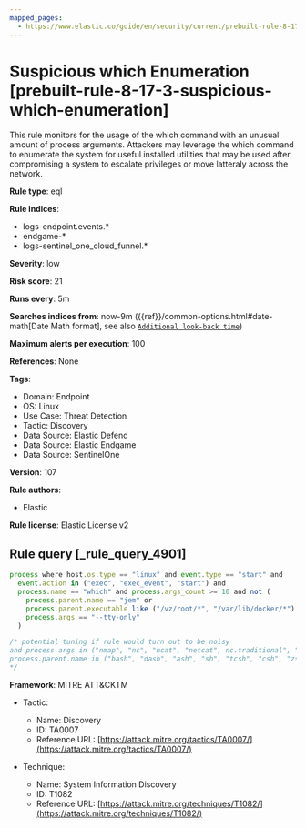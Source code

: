 ```yaml
---
mapped_pages:
  - https://www.elastic.co/guide/en/security/current/prebuilt-rule-8-17-3-suspicious-which-enumeration.html
---
```


# Suspicious which Enumeration [prebuilt-rule-8-17-3-suspicious-which-enumeration]

This rule monitors for the usage of the which command with an unusual amount of process arguments. Attackers may leverage the which command to enumerate the system for useful installed utilities that may be used after compromising a system to escalate privileges or move latteraly across the network.

**Rule type**: eql

**Rule indices**:

* logs-endpoint.events.*
* endgame-*
* logs-sentinel_one_cloud_funnel.*

**Severity**: low

**Risk score**: 21

**Runs every**: 5m

**Searches indices from**: now-9m ({{ref}}/common-options.html#date-math[Date Math format], see also [`Additional look-back time`](docs-content://solutions/security/detect-and-alert/create-detection-rule.md#rule-schedule))

**Maximum alerts per execution**: 100

**References**: None

**Tags**:

* Domain: Endpoint
* OS: Linux
* Use Case: Threat Detection
* Tactic: Discovery
* Data Source: Elastic Defend
* Data Source: Elastic Endgame
* Data Source: SentinelOne

**Version**: 107

**Rule authors**:

* Elastic

**Rule license**: Elastic License v2

## Rule query [_rule_query_4901]

```js
process where host.os.type == "linux" and event.type == "start" and
  event.action in ("exec", "exec_event", "start") and
  process.name == "which" and process.args_count >= 10 and not (
    process.parent.name == "jem" or
    process.parent.executable like ("/vz/root/*", "/var/lib/docker/*") or
    process.args == "--tty-only"
  )

/* potential tuning if rule would turn out to be noisy
and process.args in ("nmap", "nc", "ncat", "netcat", nc.traditional", "gcc", "g++", "socat") and
process.parent.name in ("bash", "dash", "ash", "sh", "tcsh", "csh", "zsh", "ksh", "fish")
*/
```

**Framework**: MITRE ATT&CKTM

* Tactic:

    * Name: Discovery
    * ID: TA0007
    * Reference URL: [https://attack.mitre.org/tactics/TA0007/](https://attack.mitre.org/tactics/TA0007/)

* Technique:

    * Name: System Information Discovery
    * ID: T1082
    * Reference URL: [https://attack.mitre.org/techniques/T1082/](https://attack.mitre.org/techniques/T1082/)



